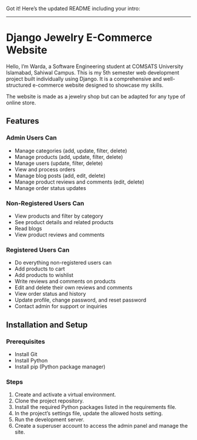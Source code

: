 Got it! Here’s the updated README including your intro:

---

# Django Jewelry E-Commerce Website

Hello, I’m Warda, a Software Engineering student at COMSATS University Islamabad, Sahiwal Campus.
This is my 5th semester web development project built individually using Django. It is a comprehensive and well-structured e-commerce website designed to showcase my skills.

The website is made as a jewelry shop but can be adapted for any type of online store.

## Features

### Admin Users Can

* Manage categories (add, update, filter, delete)
* Manage products (add, update, filter, delete)
* Manage users (update, filter, delete)
* View and process orders
* Manage blog posts (add, edit, delete)
* Manage product reviews and comments (edit, delete)
* Manage order status updates

### Non-Registered Users Can

* View products and filter by category
* See product details and related products
* Read blogs
* View product reviews and comments

### Registered Users Can

* Do everything non-registered users can
* Add products to cart
* Add products to wishlist
* Write reviews and comments on products 
* Edit and delete their own reviews and comments
* View order status and history
* Update profile, change password, and reset password
* Contact admin for support or inquiries

## Installation and Setup

### Prerequisites

* Install Git
* Install Python
* Install pip (Python package manager)

### Steps

1. Create and activate a virtual environment.
2. Clone the project repository.
3. Install the required Python packages listed in the requirements file.
4. In the project’s settings file, update the allowed hosts setting.
5. Run the development server.
6. Create a superuser account to access the admin panel and manage the site.


